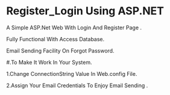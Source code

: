 # Register_Login Using ASP.NET
A Simple ASP.Net Web With Login And Register Page .

Fully Functional With Access Database.

Email Sending Facility On Forgot Password.



#.To Make It Work In Your System.

1.Change ConnectionString Value In Web.config File.

2.Assign Your Email Credentials To Enjoy Email Sending .

